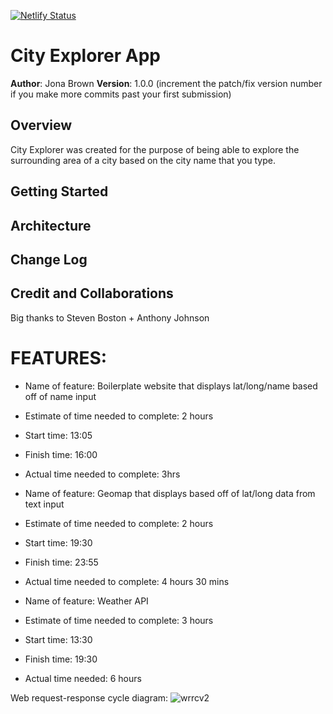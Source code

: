 [![Netlify Status](https://api.netlify.com/api/v1/badges/ceb7335d-c0a2-4b03-8d0e-866e5b98bae1/deploy-status)](https://app.netlify.com/sites/cityexplore/deploys)


# City Explorer App

**Author**: Jona Brown
**Version**: 1.0.0 (increment the patch/fix version number if you make more commits past your first submission)

## Overview
City Explorer was created for the purpose of being able to explore the surrounding area of a city based on the city name that you type.

## Getting Started
<!-- What are the steps that a user must take in order to build this app on their own machine and get it running? -->

## Architecture
<!-- Provide a detailed description of the application design. What technologies (languages, libraries, etc) you're using, and any other relevant design information. -->

## Change Log
<!-- Use this area to document the iterative changes made to your application as each feature is successfully implemented. Use time stamps. Here's an example:

01-01-2001 4:59pm - Application now has a fully-functional express server, with a GET route for the location resource. -->

## Credit and Collaborations
Big thanks to Steven Boston + Anthony Johnson

# FEATURES:

- Name of feature: Boilerplate website that displays lat/long/name based off of name input 
- Estimate of time needed to complete: 2 hours
- Start time: 13:05
- Finish time: 16:00
- Actual time needed to complete: 3hrs

- Name of feature: Geomap that displays based off of lat/long data from text input
- Estimate of time needed to complete: 2 hours
- Start time: 19:30
- Finish time: 23:55
- Actual time needed to complete: 4 hours 30 mins 

- Name of feature: Weather API
- Estimate of time needed to complete: 3 hours
- Start time: 13:30
- Finish time: 19:30
- Actual time needed: 6 hours

Web request-response cycle diagram:
![wrrcv2](https://user-images.githubusercontent.com/66106310/122146015-19569980-ce0b-11eb-8c5b-aec382451158.png)
